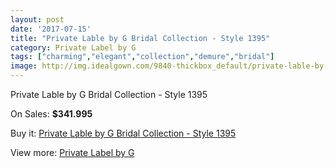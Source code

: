 ```yaml
---
layout: post
date: '2017-07-15'
title: "Private Lable by G Bridal Collection - Style 1395"
category: Private Label by G
tags: ["charming","elegant","collection","demure","bridal"]
image: http://img.idealgown.com/9840-thickbox_default/private-lable-by-g-bridal-collection-style-1395.jpg
---
```

Private Lable by G Bridal Collection - Style 1395

On Sales: **$341.995**
<a href="https://www.idealgown.com/en/private-label-by-g/4063-private-lable-by-g-bridal-collection-style-1395.html"><amp-img layout="responsive" width="600" height="600" src="//img.idealgown.com/9840-thickbox_default/private-lable-by-g-bridal-collection-style-1395.jpg" alt="Private Lable by G Bridal Collection - Style 1395 0" /></a>
<a href="https://www.idealgown.com/en/private-label-by-g/4063-private-lable-by-g-bridal-collection-style-1395.html"><amp-img layout="responsive" width="600" height="600" src="//img.idealgown.com/9841-thickbox_default/private-lable-by-g-bridal-collection-style-1395.jpg" alt="Private Lable by G Bridal Collection - Style 1395 1" /></a>

Buy it: [Private Lable by G Bridal Collection - Style 1395](https://www.idealgown.com/en/private-label-by-g/4063-private-lable-by-g-bridal-collection-style-1395.html "Private Lable by G Bridal Collection - Style 1395")

View more: [Private Label by G](https://www.idealgown.com/en/46-private-label-by-g "Private Label by G")